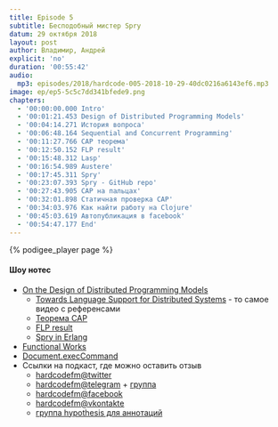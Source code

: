 ```yaml
---
title: Episode 5
subtitle: Бесподобный мистер Spry
datum: 29 октября 2018
layout: post
author: Владимир, Андрей
explicit: 'no'
duration: '00:55:42'
audio:
  mp3: episodes/2018/hardcode-005-2018-10-29-40dc0216a6143ef6.mp3
image: ep/ep5-5c5c7dd341bfede9.png
chapters:
  - '00:00:00.000 Intro'
  - '00:01:21.453 Design of Distributed Programming Models'
  - '00:04:14.271 История вопроса'
  - '00:06:48.164 Sequential and Concurrent Programming'
  - '00:11:27.766 CAP теорема'
  - '00:12:50.152 FLP result'
  - '00:15:48.312 Lasp'
  - '00:16:54.989 Austere'
  - '00:17:45.311 Spry'
  - '00:23:07.393 Spry - GitHub repo'
  - '00:27:43.905 CAP на пальцах'
  - '00:32:01.898 Статичная проверка CAP'
  - '00:34:03.976 Как найти работу на Clojure'
  - '00:45:03.619 Автопубликация в facebook'
  - '00:54:47.177 End'
---
```


{% podigee_player page %}

#### Шоу нотес

  * [On the Design of Distributed Programming Models](https://www.infoq.com/presentations/problems-distributed-systems)
    - [Towards Language Support for Distributed Systems](https://www.youtube.com/watch?v=IeBbiQZYmuY) - то самое видео с референсами
    - [Теорема CAP](https://ru.wikipedia.org/wiki/%D0%A2%D0%B5%D0%BE%D1%80%D0%B5%D0%BC%D0%B0_CAP)
    - [FLP result](https://www.the-paper-trail.org/post/2008-08-13-a-brief-tour-of-flp-impossibility/)
    - [Spry in Erlang](https://github.com/cmeiklejohn/spry)
  * [Functional Works](https://functional.works-hub.com/)
  * [Document.execCommand](https://developer.mozilla.org/ru/docs/Web/API/Document/execCommand)
  * Ссылки на подкаст, где можно оставить отзыв
    * [hardcodefm@twitter](https://twitter.com/hardcodefm)
    * [hardcodefm@telegram](https://t.me/hardcodefm) + [группа](https://t.me/hardcodefm_group)
    * [hardcodefm@facebook](https://www.facebook.com/hardcodefm/)
    * [hardcodefm@vkontakte](https://vk.com/hardcodefm)
    * [группа hypothesis для аннотаций](https://hypothes.is/groups/e1jPM3JQ/hardcodefm)
